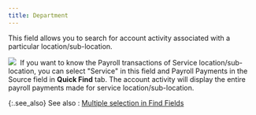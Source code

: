 ```yaml
---
title: Department
---
```



This field allows you to search for account activity associated with  a particular location/sub-location.


![]({{site.acc_baseurl}}/img/example.gif)  If  you want to know the Payroll transactions of Service location/sub-location,  you can select "Service" in this field and Payroll Payments  in the Source field in **Quick Find**  tab. The account activity will display the entire payroll payments made  for service location/sub-location.


{:.see_also}
See also
: [Multiple  selection in Find Fields](JavaScript:RelatedTopics1.Click())
